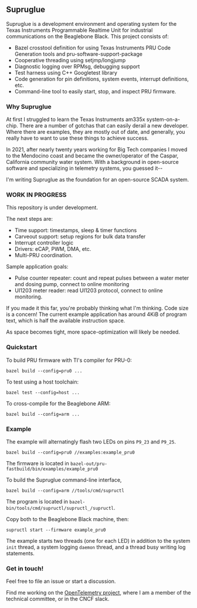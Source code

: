 ## Supruglue

Supruglue is a development environment and operating system for the
Texas Instruments Programmable Realtime Unit for industrial
communications on the Beaglebone Black.  This project consists of:

- Bazel crosstool definition for using Texas Instruments PRU Code Generation tools and pru-software-support-package
- Cooperative threading using setjmp/longjump
- Diagnostic logging over RPMsg, debugging support
- Test harness using C++ Googletest library
- Code generation for pin definitions, system events, interrupt definitions, etc.
- Command-line tool to easily start, stop, and inspect PRU firmware.

### Why Supruglue

At first I struggled to learn the Texas Instruments am335x
system-on-a-chip.  There are a number of gotchas that can easily
derail a new developer.  Where there are examples, they are mostly out
of date, and generally, you really have to want to use these things to
achieve success.

In 2021, after nearly twenty years working for Big Tech companies I
moved to the Mendocino coast and became the owner/operator of the
Caspar, California community water system.  With a background in
open-source software and specializing in telemetry systems, you
guessed it--

I'm writing Supruglue as the foundation for an open-source SCADA
system.

### WORK IN PROGRESS

This repository is under development.

The next steps are:

- Time support: timestamps, sleep & timer functions
- Carveout support: setup regions for bulk data transfer
- Interrupt controller logic
- Drivers: eCAP, PWM, DMA, etc.
- Multi-PRU coordination.

Sample application goals:

- Pulse counter repeater: count and repeat pulses between a water meter and dosing pump, connect to online monitoring
- UI1203 meter reader: read UI1203 protocol, connect to online monitoring.

If you made it this far, you're probably thinking what I'm thinking.
Code size is a concern!  The current example application has around
4KiB of program text, which is half the available instruction space.

As space becomes tight, more space-optimization will likely be needed.

### Quickstart

To build PRU firmware with TI's compiler for PRU-0:

```
bazel build --config=pru0 ...
```

To test using a host toolchain:

```
bazel test --config=host ...
```

To cross-compile for the Beaglebone ARM:
```
bazel build --config=arm ...
```

### Example

The example will alternatingly flash two LEDs on pins `P9_23` and `P9_25`.

```
bazel build --config=pru0 //examples:example_pru0
```

The firmware is located in `bazel-out/pru-fastbuild/bin/examples/example_pru0`

To build the Supruglue command-line interface,

```
bazel build --config=arm //tools/cmd/supructl
```

The program is located in `bazel-bin/tools/cmd/supructl/supructl_/supructl`.

Copy both to the Beaglebone Black machine, then:

```
supructl start --firmware example_pru0
```

The example starts two threads (one for each LED) in addition to the
system `init` thread, a system logging `daemon` thread, and a thread
busy writing log statements.

### Get in touch!

Feel free to file an issue or start a discussion.

Find me working on the [OpenTelemetry project](https://opentelemetry.io/), 
where I am a member of the technical committee, or in the CNCF slack.
